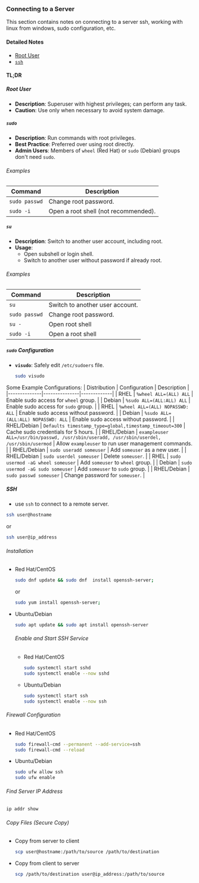 ### Connecting to a Server
This section contains notes on connecting to a server ssh, working with linux from windows, sudo configuration, etc.
#### Detailed Notes
- [Root User](/ssh/11-root.md)
- [``ssh``](/ssh/12-ssh.md)
#### TL;DR
##### Root User
- **Description**: Superuser with highest privileges; can perform any task.
- **Caution**: Use only when necessary to avoid system damage.

##### `sudo`
- **Description**: Run commands with root privileges.
- **Best Practice**: Preferred over using root directly.
- **Admin Users**: Members of `wheel` (Red Hat) or `sudo` (Debian) groups don't need `sudo`.

###### Examples
| Command | Description |
|---------|-------------|
| `sudo passwd` | Change root password. |
| `sudo -i` | Open a root shell (not recommended). |

##### `su`
- **Description**: Switch to another user account, including root.
- **Usage**:
  - Open subshell or login shell.
  - Switch to another user without password if already root.

###### Examples
| Command | Description |
|---------|-------------|
| `su` | Switch to another user account. |
| `sudo passwd` | Change root password. |
| `su - ` | Open root shell |
| `sudo -i` | Open a root shell | 


##### `sudo` Configuration
- **`visudo`**: Safely edit `/etc/sudoers` file.
  ```bash
  sudo visudo
  ```
Some Example Configurations:
| Distribution | Configuration | Description |
|--------------|---------------|-------------|
| RHEL | `%wheel ALL=(ALL) ALL` | Enable sudo access for `wheel` group. |
| Debian | `%sudo ALL=(ALL:ALL) ALL` | Enable sudo access for `sudo` group. |
| RHEL | `%wheel ALL=(ALL) NOPASSWD: ALL` | Enable sudo access without password. |
| Debian | `%sudo ALL=(ALL:ALL) NOPASSWD: ALL` | Enable sudo access without password. |
| RHEL/Debian | `Defaults timestamp_type=global,timestamp_timeout=300` | Cache sudo credentials for 5 hours. |
| RHEL/Debian | `exampleuser ALL=/usr/bin/passwd, /usr/sbin/useradd, /usr/sbin/userdel, /usr/sbin/usermod` | Allow `exampleuser` to run user management commands. |	
| RHEL/Debian | `sudo useradd someuser` | Add `someuser` as a new user. |
| RHEL/Debian | `sudo userdel someuser` | Delete `someuser`. |
| RHEL | `sudo usermod -aG wheel someuser` | Add `someuser` to `wheel` group. |
| Debian | `sudo usermod -aG sudo someuser` | Add `someuser` to `sudo` group. |
| RHEL/Debian | `sudo passwd someuser` | Change password for `someuser`. |

##### SSH
- use ``ssh`` to connect to a remote server.
```bash	
ssh user@hostname
```
or 
```bash
ssh user@ip_address
```
###### Installation
- Red Hat/CentOS
  ```bash
  sudo dnf update && sudo dnf  install openssh-server; 
  ```
  or 
  ```bash
  sudo yum install openssh-server;
  ```
- Ubuntu/Debian
  ```bash
  sudo apt update && sudo apt install openssh-server
  ```
  ###### Enable and Start SSH Service
  - Red Hat/CentOS
    ```bash
    sudo systemctl start sshd
    sudo systemctl enable --now sshd
    ```
  - Ubuntu/Debian
    ```bash
    sudo systemctl start ssh
    sudo systemctl enable --now ssh
    ```
###### Firewall Configuration
- Red Hat/CentOS
  ```bash
  sudo firewall-cmd --permanent --add-service=ssh
  sudo firewall-cmd --reload
  ```
- Ubuntu/Debian
  ```bash
  sudo ufw allow ssh
  sudo ufw enable
  ```
###### Find Server IP Address
```bash	
ip addr show
```
###### Copy Files (Secure Copy)
- Copy from server to client
  ```bash
  scp user@hostname:/path/to/source /path/to/destination
  ```
- Copy from client to server
  ```bash
  scp /path/to/destination user@ip_address:/path/to/source 
  ```